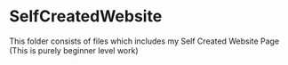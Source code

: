 # SelfCreatedWebsite
This folder consists of files which includes my Self Created Website Page
(This is purely beginner level work)
